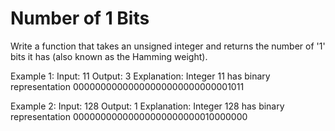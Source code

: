 ﻿# Number of 1 Bits

Write a function that takes an unsigned integer and returns the number of '1' bits it has (also known as the Hamming weight).

Example 1:
Input: 11
Output: 3
Explanation: Integer 11 has binary representation 00000000000000000000000000001011 

Example 2:
Input: 128
Output: 1
Explanation: Integer 128 has binary representation 00000000000000000000000010000000